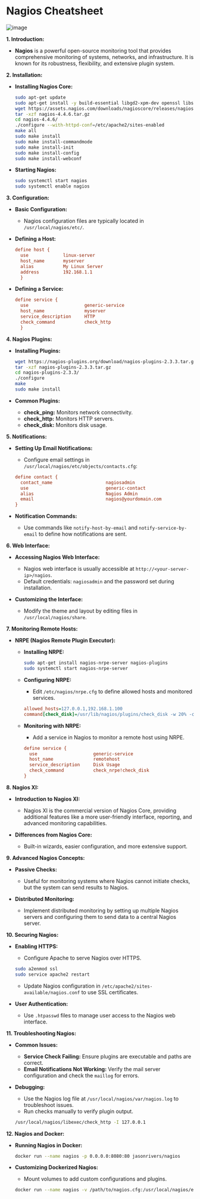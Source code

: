# Nagios Cheatsheet

![image](https://github.com/user-attachments/assets/7ee305ce-3011-4760-9151-7c39d233219f)

**1. Introduction:**

- **Nagios** is a powerful open-source monitoring tool that provides comprehensive monitoring of systems, networks, and infrastructure. It is known for its robustness, flexibility, and extensive plugin system.

**2. Installation:**

- **Installing Nagios Core:**

  ```bash
  sudo apt-get update
  sudo apt-get install -y build-essential libgd2-xpm-dev openssl libssl-dev xinetd apache2-utils unzip
  wget https://assets.nagios.com/downloads/nagioscore/releases/nagios-4.4.6.tar.gz
  tar -xzf nagios-4.4.6.tar.gz
  cd nagios-4.4.6/
  ./configure --with-httpd-conf=/etc/apache2/sites-enabled
  make all
  sudo make install
  sudo make install-commandmode
  sudo make install-init
  sudo make install-config
  sudo make install-webconf
  ```

- **Starting Nagios:**

  ```bash
  sudo systemctl start nagios
  sudo systemctl enable nagios
  ```

**3. Configuration:**

- **Basic Configuration:**
  - Nagios configuration files are typically located in `/usr/local/nagios/etc/`.

- **Defining a Host:**

  ```cfg
  define host {
    use             linux-server
    host_name       myserver
    alias           My Linux Server
    address         192.168.1.1
    }
  ```

- **Defining a Service:**

  ```cfg
  define service {
    use                     generic-service
    host_name               myserver
    service_description     HTTP
    check_command           check_http
    }
  ```

**4. Nagios Plugins:**

- **Installing Plugins:**

  ```bash
  wget https://nagios-plugins.org/download/nagios-plugins-2.3.3.tar.gz
  tar -xzf nagios-plugins-2.3.3.tar.gz
  cd nagios-plugins-2.3.3/
  ./configure
  make
  sudo make install
  ```

- **Common Plugins:**
  - **check_ping:** Monitors network connectivity.
  - **check_http:** Monitors HTTP servers.
  - **check_disk:** Monitors disk usage.

**5. Notifications:**

- **Setting Up Email Notifications:**
  - Configure email settings in `/usr/local/nagios/etc/objects/contacts.cfg`:

  ```cfg
  define contact {
    contact_name                    nagiosadmin
    use                             generic-contact
    alias                           Nagios Admin
    email                           nagios@yourdomain.com
  }
  ```

- **Notification Commands:**
  - Use commands like `notify-host-by-email` and `notify-service-by-email` to define how notifications are sent.

**6. Web Interface:**

- **Accessing Nagios Web Interface:**
  - Nagios web interface is usually accessible at `http://<your-server-ip>/nagios`.
  - Default credentials: `nagiosadmin` and the password set during installation.

- **Customizing the Interface:**
  - Modify the theme and layout by editing files in `/usr/local/nagios/share`.

**7. Monitoring Remote Hosts:**

- **NRPE (Nagios Remote Plugin Executor):**
  - **Installing NRPE:**

    ```bash
    sudo apt-get install nagios-nrpe-server nagios-plugins
    sudo systemctl start nagios-nrpe-server
    ```

  - **Configuring NRPE:**
    - Edit `/etc/nagios/nrpe.cfg` to define allowed hosts and monitored services.

    ```cfg
    allowed_hosts=127.0.0.1,192.168.1.100
    command[check_disk]=/usr/lib/nagios/plugins/check_disk -w 20% -c 10% -p /dev/sda1
    ```

  - **Monitoring with NRPE:**
    - Add a service in Nagios to monitor a remote host using NRPE.

    ```cfg
    define service {
      use                     generic-service
      host_name               remotehost
      service_description     Disk Usage
      check_command           check_nrpe!check_disk
    }
    ```

**8. Nagios XI:**

- **Introduction to Nagios XI:**
  - Nagios XI is the commercial version of Nagios Core, providing additional features like a more user-friendly interface, reporting, and advanced monitoring capabilities.

- **Differences from Nagios Core:**
  - Built-in wizards, easier configuration, and more extensive support.

**9. Advanced Nagios Concepts:**

- **Passive Checks:**
  - Useful for monitoring systems where Nagios cannot initiate checks, but the system can send results to Nagios.

- **Distributed Monitoring:**
  - Implement distributed monitoring by setting up multiple Nagios servers and configuring them to send data to a central Nagios server.

**10. Securing Nagios:**

- **Enabling HTTPS:**
  - Configure Apache to serve Nagios over HTTPS.

  ```bash
  sudo a2enmod ssl
  sudo service apache2 restart
  ```

  - Update Nagios configuration in `/etc/apache2/sites-available/nagios.conf` to use SSL certificates.

- **User Authentication:**
  - Use `.htpasswd` files to manage user access to the Nagios web interface.

**11. Troubleshooting Nagios:**

- **Common Issues:**
  - **Service Check Failing:** Ensure plugins are executable and paths are correct.
  - **Email Notifications Not Working:** Verify the mail server configuration and check the `maillog` for errors.

- **Debugging:**
  - Use the Nagios log file at `/usr/local/nagios/var/nagios.log` to troubleshoot issues.
  - Run checks manually to verify plugin output.

  ```bash
  /usr/local/nagios/libexec/check_http -I 127.0.0.1
  ```

**12. Nagios and Docker:**

- **Running Nagios in Docker:**

  ```bash
  docker run --name nagios -p 0.0.0.0:8080:80 jasonrivers/nagios
  ```

- **Customizing Dockerized Nagios:**
  - Mount volumes to add custom configurations and plugins.

  ```bash
  docker run --name nagios -v /path/to/nagios.cfg:/usr/local/nagios/etc/nagios.cfg jasonrivers/nagios
  ```
